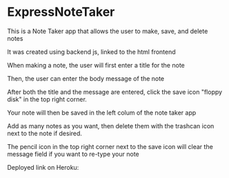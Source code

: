 # ExpressNoteTaker

This is a Note Taker app that allows the user to make, save, and delete notes 

It was created using backend js, linked to the html frontend 

When making a note, the user will first enter a title for the note 

Then, the user can enter the body message of the note

After both the title and the message are entered, click the save icon "floppy disk" in the top right corner. 

Your note will then be saved in the left colum of the note taker app

Add as many notes as you want, then delete them with the trashcan icon next to the note if desired. 

The pencil icon in the top right corner next to the save icon will clear the message field if you want to re-type your note

Deployed link on Heroku: 